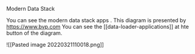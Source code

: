 Modern Data Stack

You can see the modern data stack apps .
This diagram is presented by https://www.bvp.com 
You can see the [[data-loader-applications]] at hte button of the diagram.

![[Pasted image 20220321110018.png]]